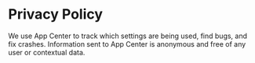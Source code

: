 # Privacy Policy

We use App Center to track which settings are being used, find bugs, and fix crashes. Information sent to App Center is anonymous and free of any user or contextual data.